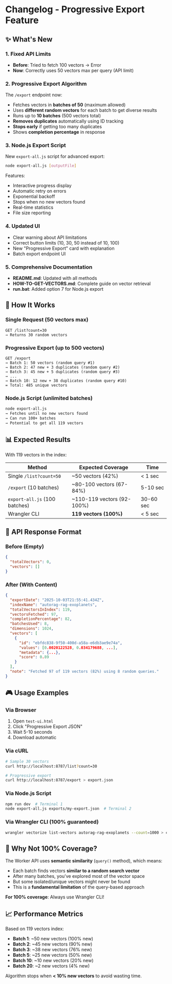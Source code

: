 # Changelog - Progressive Export Feature

## ✨ What's New

### 1. **Fixed API Limits**
- **Before**: Tried to fetch 100 vectors → Error
- **Now**: Correctly uses 50 vectors max per query (API limit)

### 2. **Progressive Export Algorithm**
The `/export` endpoint now:
- Fetches vectors in **batches of 50** (maximum allowed)
- Uses **different random vectors** for each batch to get diverse results
- Runs up to **10 batches** (500 vectors total)
- **Removes duplicates** automatically using ID tracking
- **Stops early** if getting too many duplicates
- Shows **completion percentage** in response

### 3. **Node.js Export Script**
New `export-all.js` script for advanced export:
```bash
node export-all.js [outputFile]
```

Features:
- Interactive progress display
- Automatic retry on errors
- Exponential backoff
- Stops when no new vectors found
- Real-time statistics
- File size reporting

### 4. **Updated UI**
- Clear warning about API limitations
- Correct button limits (10, 30, 50 instead of 10, 100)
- New "Progressive Export" card with explanation
- Batch export endpoint UI

### 5. **Comprehensive Documentation**
- **README.md**: Updated with all methods
- **HOW-TO-GET-VECTORS.md**: Complete guide on vector retrieval
- **run.bat**: Added option 7 for Node.js export

## 🎯 How It Works

### Single Request (50 vectors max)
```
GET /list?count=30
→ Returns 30 random vectors
```

### Progressive Export (up to 500 vectors)
```
GET /export
→ Batch 1: 50 vectors (random query #1)
→ Batch 2: 47 new + 3 duplicates (random query #2)
→ Batch 3: 45 new + 5 duplicates (random query #3)
→ ...
→ Batch 10: 12 new + 38 duplicates (random query #10)
= Total: 485 unique vectors
```

### Node.js Script (unlimited batches)
```bash
node export-all.js
→ Fetches until no new vectors found
→ Can run 100+ batches
→ Potential to get all 119 vectors
```

## 📊 Expected Results

With 119 vectors in the index:

| Method | Expected Coverage | Time |
|--------|------------------|------|
| Single `/list?count=50` | ~50 vectors (42%) | < 1 sec |
| `/export` (10 batches) | ~80-100 vectors (67-84%) | 5-10 sec |
| `export-all.js` (100 batches) | ~110-119 vectors (92-100%) | 30-60 sec |
| Wrangler CLI | **119 vectors (100%)** | < 5 sec |

## 🔄 API Response Format

### Before (Empty)
```json
{
  "totalVectors": 0,
  "vectors": []
}
```

### After (With Content)
```json
{
  "exportDate": "2025-10-03T21:55:41.434Z",
  "indexName": "autorag-rag-exoplanets",
  "totalVectorsInIndex": 119,
  "vectorsFetched": 97,
  "completionPercentage": 82,
  "batchesUsed": 8,
  "dimensions": 1024,
  "vectors": [
    {
      "id": "ebfdc838-9f50-400d-a58a-e6db3ae9e74a",
      "values": [0.0020122528, 0.034179688, ...],
      "metadata": {...},
      "score": 0.89
    }
  ],
  "note": "Fetched 97 of 119 vectors (82%) using 8 random queries."
}
```

## 🎮 Usage Examples

### Via Browser
1. Open `test-ui.html`
2. Click "Progressive Export JSON"
3. Wait 5-10 seconds
4. Download automatic

### Via cURL
```bash
# Sample 30 vectors
curl http://localhost:8787/list?count=30

# Progressive export
curl http://localhost:8787/export > export.json
```

### Via Node.js Script
```bash
npm run dev  # Terminal 1
node export-all.js exports/my-export.json  # Terminal 2
```

### Via Wrangler CLI (100% guaranteed)
```bash
wrangler vectorize list-vectors autorag-rag-exoplanets --count=1000 > complete.json
```

## 🐛 Why Not 100% Coverage?

The Worker API uses **semantic similarity** (`query()` method), which means:
- Each batch finds vectors **similar to a random search vector**
- After many batches, you've explored most of the vector space
- But some isolated/unique vectors might never be found
- This is a **fundamental limitation** of the query-based approach

**For 100% coverage**: Always use Wrangler CLI!

## 📈 Performance Metrics

Based on 119 vectors index:

- **Batch 1**: ~50 new vectors (100% new)
- **Batch 2**: ~45 new vectors (90% new)
- **Batch 3**: ~38 new vectors (76% new)
- **Batch 5**: ~25 new vectors (50% new)
- **Batch 10**: ~10 new vectors (20% new)
- **Batch 20**: ~2 new vectors (4% new)

Algorithm stops when **< 10% new vectors** to avoid wasting time.
